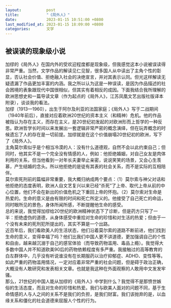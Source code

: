 ```yaml
---
layout:           post
title:            "《局外人》"
date:             2023-01-15 10:51:00 +0800
last_modified_at: 2023-01-15 18:09:00 +0800
categories:       文学
---
```

## 被误读的现象级小说

加缪的《局外人》在国内外的受欢迎程度都是现象级，但我感觉这本小说被误读得非常严重。当然，文学作品的解读见仁见智，很多国人从中读出了主角个性的彰显，否认社会价值、拒绝融入社会的决绝宣言，并对其表示认同。但光这样解读无疑遗漏了作品更加丰富的内涵。我之所以认为这是一种误读，是因为作品描述的社会困境的表象跟现代中国很相似，但其实有着相反的成因。下面我结合我所理解的欧洲思想史和一篇导读文章（作为起点的《局外人》，江苏凤凰文艺出版社版译本附录），谈谈我的看法。<br>
加缪（1913—1960），出生于阿尔及利亚的法国家庭；《局外人》写于二战期间（1940年前后），直接对应着欧洲20世纪的资本主义（和精神）危机。他的作品被指认为存在主义，而存在主义，是20世纪初发起的对欧洲形而上哲学的一种反思。欧洲哲学长时间以来发展出一套逻辑非常严密的概念演绎，但在玩弄概念的时候遗忘了人的存在是一切前提。加缪就是在这个价值崩塌20世纪初的欧洲，写下了《局外人》。<br>
主角莫尔索似乎是个相当冷漠的人：没有什么道德观，自然不会以此约束自己；但同时，他其实不是一个完全没有情感的人，例如：他拒绝婚姻，对自己女友是肉体利用的关系，但当他看到一对年长夫妻举止亲密，说说笑笑的场景，又会心生羡慕，产生结婚的念头。所以他拒绝的是徒有其表的社会关系，而不是实际的互相陪伴。<br>
莫尔索死刑前的篇幅非常重要，我大概归纳成两个要点：（1）莫尔索与神父对话和他拒绝的态度表明，欧洲人自文艺复兴以来已经“杀死”了上帝、取代上帝从前的中心位置，他们不会在新出的价值危机之下重回上帝的怀抱。（2）莫尔索对生命是热爱的。生命的意义是由有限的时间和死亡所定义的。他接受了自己死亡的命运，同时眼所见的景色，身体所闻所感，不断提醒他生命的感受。<br>
总的来说，我觉得加缪给20世纪的欧洲精神状态下了诊断，但是药方只写了一半：拒绝虚伪的道德，从身体感受中重拾对生命的珍惜和对生活的热爱；但由于一个没有未来的死刑犯所提出的，其实不算是一个出路。<br>
近百年后，我们看欧美人的生活状态，他们沿着莫尔索的道路不断前进，他们找到生命的意义，变得幸福了吗？他们比我们中国人更不讲道德，更加强调自己的个性和自由，越来越沉溺于自己的感官体验（而导致药物滥用、毒品上瘾）。我觉得大多数中国人并不知道欧美90后的药物依赖程度有多严重。我接触过的高等教育的白左群体中，几乎没有听说谁没有在长期服药以治疗抑郁症、ADHD、变性等等。如此严重的药物滥用情况，一定对应着非常严重的社会问题，但是碍于政治正确，大概没有人敢研究和发表相关文章。也就是我这种在外面观察的人敢用中文发发牢骚。<br>
那么，21世纪的中国人能从加缪的《局外人》中学到什么？我觉得不是那愤世嫉俗的生活态度，而且对生命的珍惜和热爱。我们与欧美人面对的问题不同，基于生命情感的人与人之间的关系不是我们的负担，是我们财富。我们该抛弃的是，以血缘关系和僵化的社会道德来屈服人个性的行为。